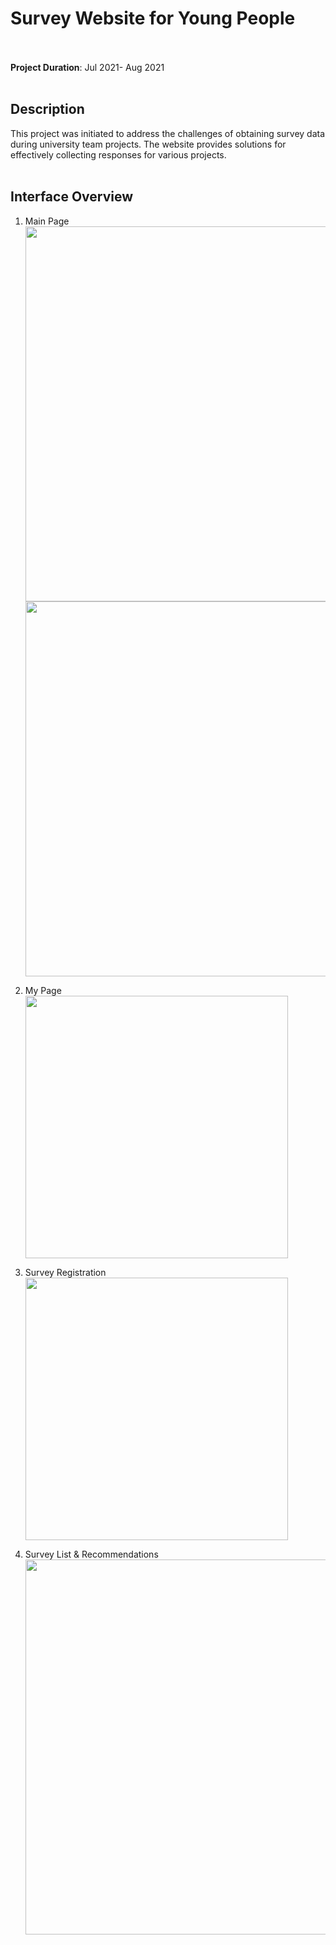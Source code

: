 # Survey Website for Young People <br><br>

**Project Duration**: Jul 2021- Aug 2021<br><br>

## Description
This project was initiated to address the challenges of obtaining survey data during university team projects. The website provides solutions for effectively collecting responses for various projects.<br><br>

## Interface Overview
1. Main Page  
   <img src="https://github.com/user-attachments/assets/315ca139-c4ec-4c41-9006-988ff970c7d7" height="600" style="margin-right: 10px;" /> 
   <img src="https://github.com/user-attachments/assets/39cb0db5-fb5a-4079-9e21-54e8b31f59b3" height="600" />

2. My Page  
   <img src="https://github.com/user-attachments/assets/d898455f-f0bf-46cd-80bd-b2af3f0687a7" width="420" />

3. Survey Registration  
   <img src="https://github.com/user-attachments/assets/e6b7df44-b3cc-49bf-8cd5-49773ab4ea1c" width="420" />

4. Survey List & Recommendations  
   <img src="https://github.com/user-attachments/assets/f3dbc82a-8518-4799-b225-984a57e83bab" width="600" />


